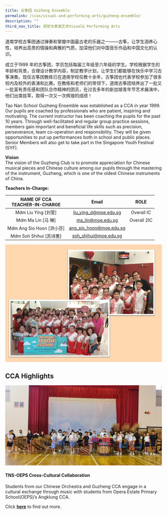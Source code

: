 ```yaml
---
title: 古筝团 Guzheng Ensemble
permalink: /ccas/visual-and-performing-arts/guzheng-ensemble/
description: ""
third_nav_title: 视觉与表演艺术Visual& Performing Arts
---
```

道南学校古筝团通过弹奏和掌握中国最古老的乐器之一——古筝，让学生涵养心性，培养出高贵的情操和典雅的气质，加深他们对中国音乐作品和中国文化的认识。  
  
成立于1999 年的古筝团，学员包括每届三年级至六年级的学生。学校根据学生的年龄和背景，合理设计教学内容，制定教学计划，让学生们都能够在快乐中学习古筝演奏。现任古筝团教练已在道南学校任教十余年，古筝团也代表学校参加了很多校内及校外的表演和比赛。在教练和老师们的带领下，道南古筝团培养出了一批又一批富有责任感和团队合作精神的团员，在过去多年的新加坡青年节艺术展演中，他们出类拔萃，取得一次又一次辉煌的成绩！

Tao Nan School Guzheng Ensemble was established as a CCA in year 1999. Our pupils are coached by professionals who are patient, inspiring and motivating. The current instructor has been coaching the pupils for the past 10 years. Through well-facilitated and regular group practice sessions, members gain important and beneficial life skills such as precision, perseverance, team co-operation and responsibility. They will be given opportunities to put up performances both in school and public places. Senior Members will also get to take part in the Singapore Youth Festival (SYF).

**Vision** <br>
The vision of the Guzheng Club is to promote appreciation for Chinese musical pieces and Chinese culture among our pupils through the mastering of the instrument, Guzheng, which is one of the oldest Chinese instruments of China.

**Teachers In-Charge:**

| NAME OF CCA<br>TEACHER-IN-CHARGE |          Email          |     ROLE    |
|:--------------------------------:|:-----------------------:|:-----------:|
|        Mdm Liu Ying [刘莹]       |  liu_ying_d@moe.edu.sg  |  Overall IC |
|        Mdm Ma Lin [马 琳]        |    ma_lin@moe.edu.sg    | Overall 2IC |
|     Mdm Ang Sio Hoon [洪小芬]    | ang_sio_hoon@moe.edu.sg |             |
|      Mdm Soh Shihui [苏诗惠]     |  soh_shihui@moe.edu.sg  |             |

![](/images/Slide25.jpg)

CCA Highlights
--------------
![](/images/guzheng.jpeg)
#### TNS-OEPS Cross-Cultural Collaboration  

Students from our Chinese Orchestra and Guzheng CCA engage in a cultural exchange through music with students from Opera Estate Primary School(OEPS)’s Angklung CCA.

  

Click **[here](https://taonan.moe.edu.sg/cca-highlights/tns-oeps-cross-cultural-collaboration)** to find out more.